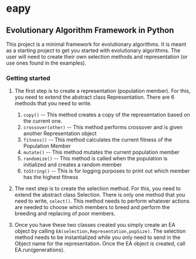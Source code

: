 # eapy
## Evolutionary Algorithm Framework in Python


This project is a minimal framework for evolutionary algorithms. It is meant as a starting project to get you started with evolutionary algorithms. The user will need to create their own selection methods and representation (or use ones found in the examples). 

### Getting started

1. The first step is to create a representation (population member). For this, you need to extend the abstract class Representation. There are 6 methods that you need to write.
	1. `copy()` -- This method creates a copy of the representation based on the current one.
    2. `crossover(other)` -- This method performs crossover and is given another Representation object
    3. `fitness()` -- This method calculates the current fitness of the Population Member
    4. `mutate()` -- This method mutates the current population member
    5. `randomize()` -- This method is called when the population is initialized and creates a random member
    6. `toString()` -- This is for logging purposes to print out which member has the highest fitness

2. The next step is to create the selection method. For this, you need to extend the abstract class Selection. There is only one method that you need to write, `select()`. This method needs to perform whatever actions are needed to choose which members to breed and perform the breeding and replacing of poor members.

3. Once you have these two classes created you simply create an EA object by calling 
`EA(selection,Representation,popSize)`. The selection method needs to be instantialized while you only need to send in the Object name for the representation. Once the EA object is created, call EA.run(generations).
